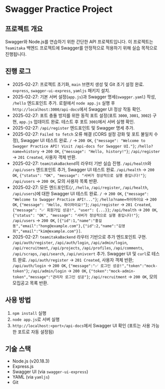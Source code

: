 # Swagger Practice Project

## 프로젝트 개요
Swagger와 Node.js를 연습하기 위한 간단한 API 프로젝트입니다. 이 프로젝트는 `Teamitaka` 백엔드 프로젝트에 Swagger를 안정적으로 적용하기 위해 실습 목적으로 진행됩니다.

## 진행 로그
- 2025-02-27: 프로젝트 초기화, `main` 브랜치 생성 및 Git 초기 설정 완료. `express`, `swagger-ui-express`, `yamljs` 패키지 설치.
- 2025-02-27: 기본 서버 설정(`app.js`)과 Swagger 명세(`swagger.yaml`) 작성, `/hello` 엔드포인트 추가. 로컬에서 `node app.js` 실행 후 `http://localhost:3000/api-docs`에서 Swagger UI 정상 작동 확인.
- 2025-02-27: 포트 충돌 방지를 위한 동적 포트 설정(포트 `3000`, `3001`, `3002`) 구현, `app.js` 업데이트 완료. 테스트 후 포트 `3001`에서 서버 실행 확인.
- 2025-02-27: `/api/register` 엔드포인트 및 Swagger 명세 추가.
- 2025-02-27: `Failed to fetch` 오류 해결 (CORS 설정 강화 및 포트 불일치 수정), Swagger UI 테스트 완료. `/` → `200 OK`, `{"message": "Welcome to Swagger Practice API! Visit /api-docs for Swagger UI."}`; `/hello?name=history` → `200 OK`, `{"message": "Hello, history!"}`; `/api/register` → `201 Created`, 사용자 객체 반환.
- 2025-02-27: `teamitakaBackend`의 라우터 기반 실습 진행. `/api/health`와 `/api/users` 엔드포인트 추가, Swagger UI 테스트 완료. `/api/health` → `200 OK`, `{"status": "OK", "message": "서버가 정상적으로 실행 중입니다!"}`; `/api/users` → `200 OK`, 모의 사용자 목록 반환.
- 2025-02-27: 모든 엔드포인트(`/`, `/hello`, `/api/register`, `/api/health`, `/api/users`)에 대한 Swagger UI 테스트 완료. `/` → `200 OK`, `{"message": "Welcome to Swagger Practice API!..."}`; `/hello?name=하이하이요` → `200 OK`, `{"message": "Hello, 하이하이요!"}`; `/api/register` → `201 Created`, `{"message": "✅ 회원가입 성공!", "user": {...}}`; `/api/health` → `200 OK`, `{"status": "OK", "message": "서버가 정상적으로 실행 중입니다!"}`; `/api/users` → `200 OK`, `[{"id":1,"name":"홍길동","email":"hong@example.com"},{"id":2,"name":"김영희","email":"kim@example.com"}]`.
- 2025-02-27: `teamitakaBackend` 라우터 기반으로 추가 엔드포인트 구현. `/api/auth/register`, `/api/auth/login`, `/api/admin/login`, `/api/recruitment`, `/api/projects`, `/api/profiles`, `/api/comments`, `/api/scraps`, `/api/search`, `/api/univcert` 추가. Swagger UI 및 `curl`로 테스트 완료. `/api/auth/register` → `201 Created`, 사용자 객체 반환; `/api/auth/login` → `200 OK`, `{"message":"✅ 로그인 성공!","token":"mock-token"}`; `/api/admin/login` → `200 OK`, `{"token":"mock-admin-token","message":"관리자 로그인 성공"}`; `/api/recruitment` → `200 OK`, 모의 모집공고 목록 반환.

## 사용 방법
1. `npm install` 실행
2. `node app.js`로 서버 실행
3. `http://localhost:<port>/api-docs`에서 Swagger UI 확인 (포트는 사용 가능한 포트로 자동 설정됨)

## 기술 스택
- Node.js (v20.18.3)
- Express.js
- Swagger UI (via `swagger-ui-express`)
- YAML (via `yamljs`)
- Git